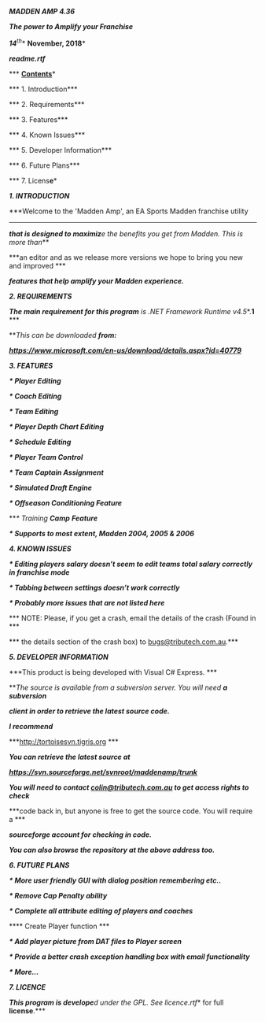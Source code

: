 ***MADDEN AMP 4.36***

***The power to Amplify your Franchise***

***14**<sup>th</sup>** **November, 2018***

***readme.rtf***

*** **<u>Contents</u>***

*** 1. Introduction***

*** 2. Requirements***

*** 3. Features***

*** 4. Known Issues***

*** 5. Developer Information***

*** 6. Future Plans***

*** 7. Licens**e***

***1. INTRODUCTION***

***Welcome to the 'Madden Amp', an EA Sports Madden franchise utility
***

***that is designed to maximiz**e the benefits you get from Madden. This
is more than***

***an editor and as we release more versions we hope to bring you new
and improved ***

***features that help amplify your Madden experience.***

***2. REQUIREMENTS***

***The main requirement for this program** is .NET Framework Runtime
v4.5**.**1** ***

***This can be downloaded **from:***

***https://www.microsoft.com/en-us/download/details.aspx?id=40779***

***3. FEATURES***

***\* Player Editing***

***\* Coach Editing***

***\* Team Editing***

***\* Player Depth Chart Editing***

***\* Schedule Editing***

***\* Player Team Control***

***\* Team Captain Assignment***

***\* Simulated Draft Engine***

***\* Offseason Conditioning Feature***

***\* Training **Camp** **Feature***

***\* Supports to most extent, Madden 2004, 2005 & 2006***

***4. KNOWN ISSUES***

***\* Editing players salary **doesn**’**t** seem to edit teams total
salary correctly in franchise mode***

***\* Tabbing between settings **doesn**’**t** work correctly***

***\* Probably more issues that are not listed here***

*** NOTE: Please, if you get a crash, email the details of the crash
(Found in ***

*** the details section of the crash box) to bugs@tributech.com.au.***

***5. DEVELOPER INFORMATION***

***This product is being developed with Visual C# Express. ***

***The source is available from a subversion server. You will need **a
subversion***

***client in order to retrieve the latest source code.***

***I recommend***

***http://tortoisesvn.tigris.org ***

***You can retrieve the latest source at***

***https://svn.sourceforge.net/svnroot/maddenamp/trunk***

***You will need to contact colin@tributech.com.au to get access rights
to check***

***code back in, but anyone is free to get the source code. You will
require a ***

***sourceforge account for checking in code.***

***You can also browse the repository at the above address too.***

***6. FUTURE PLANS***

***\* More user friendly GUI with dialog position remembering etc..***

***\* Remove Cap Penalty ability***

***\* Complete all attribute editing of players and coaches***

***\* Create Player function ***

***\* Add player picture from DAT files to Player screen***

***\* Provide a better crash exception handling box with email
functionality***

***\* More...***

***7. LICENCE***

***This program is develope**d under the GPL. See licence.rtf** for full
**license**.***

